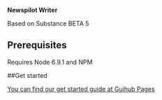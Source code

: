 **Newspilot Writer**

Based on Substance BETA 5

## Prerequisites
Requires Node 6.9.1 and NPM

##Get started

[You can find our get started guide at Guihub Pages](https://infomaker.github.io/NPWriterDevelopers/getting-started/)

